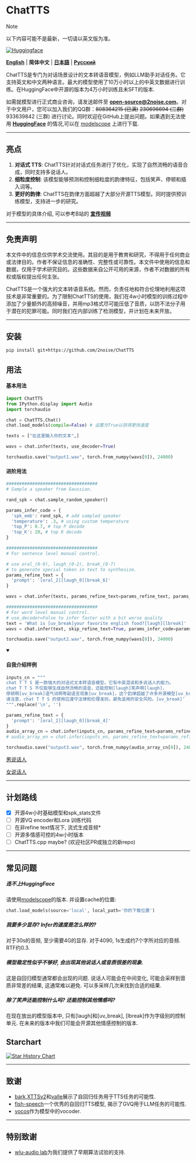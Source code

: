 # ChatTTS
> [!NOTE]
> 以下内容可能不是最新，一切请以英文版为准。

[![Huggingface](https://img.shields.io/badge/🤗%20-Models%20Repo-yellow.svg?style=for-the-badge)](https://huggingface.co/2Noise/ChatTTS)

[**English**](../../README.md) | **简体中文** | [**日本語**](../jp/README.md) | [**Русский**](../ru/README.md)

ChatTTS是专门为对话场景设计的文本转语音模型，例如LLM助手对话任务。它支持英文和中文两种语言。最大的模型使用了10万小时以上的中英文数据进行训练。在HuggingFace中开源的版本为4万小时训练且未SFT的版本.

如需就模型进行正式商业咨询，请发送邮件至 **open-source@2noise.com**。对于中文用户，您可以加入我们的QQ群：~~808364215 (已满)~~ ~~230696694 (二群)~~ 933639842 (三群) 进行讨论。同时欢迎在GitHub上提出问题。如果遇到无法使用 **[HuggingFace](https://huggingface.co/2Noise/ChatTTS)** 的情况,可以在 [modelscope](https://www.modelscope.cn/models/pzc163/chatTTS) 上进行下载. 

---
## 亮点
1. **对话式 TTS**: ChatTTS针对对话式任务进行了优化，实现了自然流畅的语音合成，同时支持多说话人。
2. **细粒度控制**: 该模型能够预测和控制细粒度的韵律特征，包括笑声、停顿和插入词等。
3. **更好的韵律**: ChatTTS在韵律方面超越了大部分开源TTS模型。同时提供预训练模型，支持进一步的研究。

对于模型的具体介绍, 可以参考B站的 **[宣传视频](https://www.bilibili.com/video/BV1zn4y1o7iV)**

---

## 免责声明
本文件中的信息仅供学术交流使用。其目的是用于教育和研究，不得用于任何商业或法律目的。作者不保证信息的准确性、完整性或可靠性。本文件中使用的信息和数据，仅用于学术研究目的。这些数据来自公开可用的来源，作者不对数据的所有权或版权提出任何主张。

ChatTTS是一个强大的文本转语音系统。然而，负责任地和符合伦理地利用这项技术是非常重要的。为了限制ChatTTS的使用，我们在4w小时模型的训练过程中添加了少量额外的高频噪音，并用mp3格式尽可能压低了音质，以防不法分子用于潜在的犯罪可能。同时我们在内部训练了检测模型，并计划在未来开放。

---
## 安装

```
pip install git+https://github.com/2noise/ChatTTS
```
## 用法

<h4>基本用法</h4>

```python
import ChatTTS
from IPython.display import Audio
import torchaudio

chat = ChatTTS.Chat()
chat.load_models(compile=False) # 设置为True以获得更快速度

texts = ["在这里输入你的文本",]

wavs = chat.infer(texts, use_decoder=True)

torchaudio.save("output1.wav", torch.from_numpy(wavs[0]), 24000)
```

<h4>进阶用法</h4>

```python
###################################
# Sample a speaker from Gaussian.

rand_spk = chat.sample_random_speaker()

params_infer_code = {
  'spk_emb': rand_spk, # add sampled speaker 
  'temperature': .3, # using custom temperature
  'top_P': 0.7, # top P decode
  'top_K': 20, # top K decode
}

###################################
# For sentence level manual control.

# use oral_(0-9), laugh_(0-2), break_(0-7) 
# to generate special token in text to synthesize.
params_refine_text = {
  'prompt': '[oral_2][laugh_0][break_6]'
} 

wavs = chat.infer(texts, params_refine_text=params_refine_text, params_infer_code=params_infer_code)

###################################
# For word level manual control.
# use_decoder=False to infer faster with a bit worse quality
text = 'What is [uv_break]your favorite english food?[laugh][lbreak]'
wavs = chat.infer(text, skip_refine_text=True, params_infer_code=params_infer_code, use_decoder=False)

torchaudio.save("output2.wav", torch.from_numpy(wavs[0]), 24000)
```

<details open>
  <summary><h4>自我介绍样例</h4></summary>

```python
inputs_cn = """
chat T T S 是一款强大的对话式文本转语音模型。它有中英混读和多说话人的能力。
chat T T S 不仅能够生成自然流畅的语音，还能控制[laugh]笑声啊[laugh]，
停顿啊[uv_break]语气词啊等副语言现象[uv_break]。这个韵律超越了许多开源模型[uv_break]。
请注意，chat T T S 的使用应遵守法律和伦理准则，避免滥用的安全风险。[uv_break]'
""".replace('\n', '')

params_refine_text = {
  'prompt': '[oral_2][laugh_0][break_4]'
} 
audio_array_cn = chat.infer(inputs_cn, params_refine_text=params_refine_text)
# audio_array_en = chat.infer(inputs_en, params_refine_text=params_refine_text)

torchaudio.save("output3.wav", torch.from_numpy(audio_array_cn[0]), 24000)
```
[男说话人](https://github.com/2noise/ChatTTS/assets/130631963/bbfa3b83-2b67-4bb6-9315-64c992b63788)

[女说话人](https://github.com/2noise/ChatTTS/assets/130631963/e061f230-0e05-45e6-8e4e-0189f2d260c4)
</details>


---
## 计划路线
- [x] 开源4w小时基础模型和spk_stats文件
- [ ] 开源VQ encoder和Lora 训练代码
- [ ] 在非refine text情况下, 流式生成音频*
- [ ] 开源多情感可控的4w小时版本
- [ ] ChatTTS.cpp maybe? (欢迎社区PR或独立的新repo)

---
## 常见问题

##### 连不上HuggingFace
请使用[modelscope](https://www.modelscope.cn/models/pzc163/chatTTS)的版本. 并设置cache的位置:
```python
chat.load_models(source='local', local_path='你的下载位置')
```

##### 我要多少显存? Infer的速度是怎么样的?
对于30s的音频, 至少需要4G的显存. 对于4090, 1s生成约7个字所对应的音频. RTF约0.3.

##### 模型稳定性似乎不够好, 会出现其他说话人或音质很差的现象.
这是自回归模型通常都会出现的问题. 说话人可能会在中间变化, 可能会采样到音质非常差的结果, 这通常难以避免. 可以多采样几次来找到合适的结果.

##### 除了笑声还能控制什么吗? 还能控制其他情感吗?
在现在放出的模型版本中, 只有[laugh]和[uv_break], [lbreak]作为字级别的控制单元. 在未来的版本中我们可能会开源其他情感控制的版本.

## Starchart

[![Star History Chart](https://api.star-history.com/svg?repos=2noise/ChatTTS&type=Date)](https://star-history.com/#2noise/ChatTTS&Date)

---
## 致谢
- [bark](https://github.com/suno-ai/bark),[XTTSv2](https://github.com/coqui-ai/TTS)和[valle](https://arxiv.org/abs/2301.02111)展示了自回归任务用于TTS任务的可能性.
- [fish-speech](https://github.com/fishaudio/fish-speech)一个优秀的自回归TTS模型, 揭示了GVQ用于LLM任务的可能性.
- [vocos](https://github.com/gemelo-ai/vocos)作为模型中的vocoder.

---
## 特别致谢
- [wlu-audio lab](https://audio.westlake.edu.cn/)为我们提供了早期算法试验的支持.
